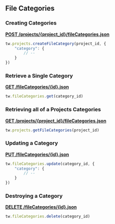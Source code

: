 ## File Categories

### Creating Categories

[**POST /projects/{project_id}/fileCategories.json**](https://developer.teamwork.com/filecategories#creating_categori)

```js
tw.projects.createFileCategory(project_id, {
	"category": {
		// --
	}
})
```

### Retrieve a Single Category

[**GET /fileCategories/{id}.json**](https://developer.teamwork.com/filecategories#retrieve_a_single)

```js
tw.fileCategories.get(category_id)
```

### Retrieving all of a Projects Categories

[**GET /projects/{project_id}/fileCategories.json**](https://developer.teamwork.com/filecategories#retrieving_all_of)

```js
tw.projects.getFileCategories(project_id)
```

### Updating a Category

[**PUT /fileCategories/{id}.json**](https://developer.teamwork.com/filecategories#updating_a_catego)

```js
tw.fileCategories.update(category_id, {
	"category": {
		// --
	}
})
```

### Destroying a Category

[**DELETE /fileCategories/{id}.json**](https://developer.teamwork.com/filecategories#destroying_a_cate)

```js
tw.fileCategories.delete(category_id)
```

